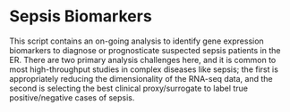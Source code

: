 # Sepsis Biomarkers

This script contains an on-going analysis to identify gene expression biomarkers to diagnose or prognosticate suspected sepsis patients in the ER. There are two primary analysis challenges here, and it is common to most high-throughput studies in complex diseases like sepsis; the first is appropriately reducing the dimensionality of the RNA-seq data, and the second is selecting the best clinical proxy/surrogate to label true positive/negative cases of sepsis. 